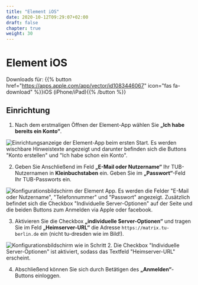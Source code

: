 ```yaml
---
title: "Element iOS"
date: 2020-10-12T09:29:07+02:00
draft: false
chapter: true
weight: 30
---
```


# Element iOS

Downloads für: {{% button href="https://apps.apple.com/app/vector/id1083446067" icon="fas fa-download" %}}iOS (iPhone/iPad){{% /button %}}

## Einrichtung

1. Nach dem erstmaligen Öffnen der Element-App wählen Sie **„Ich habe bereits ein Konto“**.

![Einrichtungsanzeige der Element-App beim ersten Start. Es werden wischbare Hinweistexte angezeigt und darunter befinden sich die Buttons "Konto erstellen" und "Ich habe schon ein Konto".](/images/15_Element_iOS1_de.png?height=50vh&classes=border)

2. Geben Sie Anschließend im Feld **„E-Mail oder Nutzername“** Ihr TUB-Nutzernamen in **Kleinbuchstaben** ein. Geben Sie im **„Passwort“**-Feld Ihr TUB-Passworts ein.

![Konfigurationsbildschirm der Element App. Es werden die Felder "E-Mail oder Nutzername", "Telefonnummer" und "Passwort" angezeigt. Zusätzlich befindet sich die Checkbox "Individuelle Server-Optionen" auf der Seite und die beiden Buttons zum Anmelden via Apple oder facebook.](/images/15_Element_iOS2_de.png?height=50vh&classes=border)

3. Aktivieren Sie die Checkbox **„individuelle Server-Optionen“** und tragen Sie im Feld **„Heimserver-URL“** die Adresse `https://matrix.tu-berlin.de` ein (nicht tu-dresden wie im Bild!).

![Konfigurationsbildschirm wie in Schritt 2. Die Checkbox "Individuelle Server-Optionen" ist aktiviert, sodass das Textfeld "Heimserver-URL" erscheint.](/images/15_Element_iOS3_de.png?height=50vh&classes=border)

4. Abschließend können Sie sich durch Betätigen des **„Anmelden“**-Buttons einloggen.
